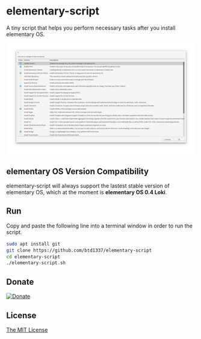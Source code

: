 # elementary-script

A tiny script that helps you perform necessary tasks after you install elementary OS.

![Screenshot](https://raw.githubusercontent.com/ylrxeidx/elementary-script/master/Screenshot.png)

## elementary OS Version Compatibility

elementary-script will always support the lastest stable version of elementary OS, which at the moment is **elementary OS 0.4 Loki**.

## Run

Copy and paste the following line into a terminal window in order to run the script.

```bash
sudo apt install git
git clone https://github.com/btd1337/elementary-script
cd elementary-script
./elementary-script.sh
```

## Donate

[![Donate](https://img.shields.io/badge/Donate-PayPal-green.svg)](https://www.paypal.com/cgi-bin/webscr?cmd=_flow&SESSION=mGFVFnsgi3YhUG_ZA8UBwRWhLy7-Udj680edJmyp0iouudyIaNlWKMgldRi&dispatch=5885d80a13c0db1f8e263663d3faee8d333dc9aadeed3fe0b5b299d55fd35542)

## License

[The MIT License](http://ylrxeidx.mit-license.org/ "The MIT License")
